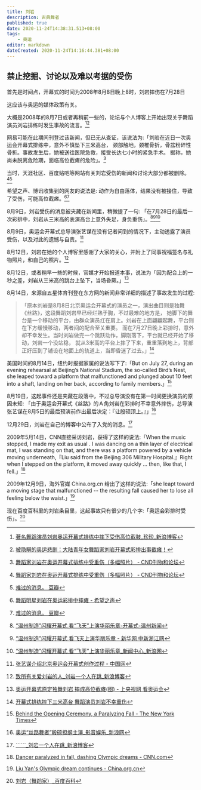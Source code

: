 ```yaml
---
title: 刘岩
description: 古典舞者
published: true
date: 2020-11-24T14:38:31.513+08:00
tags:
    - 奥运
editor: markdown
dateCreated: 2020-11-24T14:16:44.381+08:00
---
```


## 禁止挖掘、讨论以及难以考据的受伤

首先是时间点，开幕式的时间为2008年8月8日晚上8时，刘岩摔伤在7月28日

这应该与奥运的媒体政策有关。

大概是2008年的8月7日或者再稍前一些的，论坛与个人博客上开始出现关于舞蹈演员刘岩排练时发生事故的流言。[^RZhDt][^20080811235706]

[^RZhDt]: [著名舞蹈演员刘岩奥运开幕式排练中摔下受伤高位截肢_珍珍_新浪博客](https://archive.is/RZhDt "http://blog.sina.com.cn/s/blog_4d869c000100apla.html")

[^20080811235706]: [被隐瞒的奥运悲剧：大陆青年女舞蹈家刘岩开幕式彩排出事截瘫！](https://web.archive.org/web/20080811235706/http://www.duping.net/XHC/show.php?bbs=11&post=873006)

网易可能在此期间刊登过该新闻，但已无从查证，该说法为:「刘岩在近日一次奥运会开幕式排练中，意外不慎坠下三米高台，
颈部触地，颈椎骨折，骨盆粉碎性骨折。事故发生后，她被送往医院急救，接受长达七小时的紧急手术。
据称，她尚未脱离危险期，面临高位截瘫的危险」。[^CND123022611]

当时，天涯社区、百度贴吧等网站有关刘岩受伤的新闻和讨论大部分都被删除。[^CND123022611][^20201123134447]

[^CND123022611]: [舞蹈家刘岩在奥运开幕式排练中受重伤（多幅照片） - CND刊物和论坛](https://web.archive.org/web/20201123022611/http://hx.cnd.org/2008/08/10/舞蹈家刘岩在奥运开幕式排练中受重伤（多幅照片/)

希望之声、博讯收集到的网友的说法是: 动作为自由落体，结果没有被接住，导致了受伤，可能高位截瘫。[^20201123134434][^20201123134447]

[^20201123134434]: [舞蹈明星刘岩在奥运彩排中摔瘫 - 希望之声](https://web.archive.org/web/20201123134434/https://media.soundofhope.org/audio01/2008/8/7/untitled.mp3)
[^20201123134447]: [难过的消息。 豆瓣](https://web.archive.org/web/20201123134447/https://www.douban.com/note/16285952/)

8月9日，刘岩受伤的消息被夹藏在新闻里，稍微提了一句: 「在7月28日的最后一次彩排中，刘岩从三米高的表演高台上意外失足，身负重伤」。[^1123140952][^0818083809][^1123140505]

[^1123140952]: [“温州制造”闪耀开幕式 看“飞天”上演华丽乐章-开幕式-温州新闻](https://web.archive.org/web/20201123140952/http://wznews.66wz.com/system/2008/08/09/100644890.shtml)
[^0818083809]: [“温州制造”闪耀开幕式 看飞天上演华丽乐章 - 新华网 中新浙江网](https://web.archive.org/web/20080818083809/http://www.xinhuanet.com/chinanews/2008-08/09/content_14078288.htm)
[^1123140505]: [“温州制造”闪耀开幕式 看“飞天”上演华丽乐章_新闻中心_新浪网](https://web.archive.org/web/20201123140505/https://news.sina.com.cn/c/2008-08-09/063314288215s.shtml)

8月9日，奥运会开幕式总导演张艺谋在没有记者问到的情况下，主动透露了演员受伤，以及对此的遗憾与自责。[^aDPTm]

<!-- > 2008-08-09 14:39
>
> 美国洛杉矶记者: 张导演，我来自美国洛杉矶，在洛杉矶的时候跟您有过三次演播厅的访问，都非常难忘，昨天晚上的开幕式，我们也都看到了。
  因为您导演了无数的流芳百世的世界经典的影片，跟我们昨天晚上开幕式的导演工作比起来，我想简单地知道你的压力和责任，
  刚才您也提到，您说给大家都打100分，如果说有一点点遗憾的话，这个遗憾是什么？最后，张导演，您现在最想做的是什么？
>
> 张艺谋: 从接受这个任务开始，我就知道责任重大。但是，我可以说是，奥运会活动，申奥以来，我是一个元老，我从七年前就开始做申奥片，
  接着是雅典的八分钟，等等很多活动。但我自己真正进入这个团队开始，真正开始工作的时候，我才感觉到那个责任和压力比我想的还要大。
  确实很多很多困难，我这个人不太愿意说那么多困难，只是很多很多困难是你无法逾越的，你必须面对，团队也必须面对。
  大家只是看结果，没有人事后听你解释，只是看结果。所以我们都知道这一点。我们从来不解释。我刚才说了，给团队打100分。
  给我自己，我觉得不能到100分。有许多事情，很多细节，我自己还有很多很遗憾之处。比如说我们还有演员受伤，发生这样的情况，
  我自己一直很自责。也许是我自己去嘱咐一点细节就可以避免。我有很多事情心里过不去，总觉得工作没有做好。现在最想做的，
  可能就是把所有的事儿放下，心里真的没事儿，好好睡一觉。可惜还是有很多事儿，这几天成了跟媒体对话的事儿。接下来还有闭幕式，
  还有残奥会开幕式、闭幕式，这个团队从来没有松懈过，我们还有工作。 -->

[^aDPTm]: [张艺谋介绍北京奥运会开幕式创作过程 - 中国网](https://archive.is/aDPTm "http://www.china.com.cn/zhibo/2008-08/09/content_16171840.htm?show=t")

8月12日，刘岩在她的个人博客里感谢了大家的关心，并附上了同事祝福签名与礼物照片，和自己的照片。[^UJ1u5]

[^UJ1u5]: [致所有关爱刘岩的人_刘岩一个人在跳_新浪博客](https://archive.is/UJ1u5 "https://web.archive.org/web/20090415004113/http://blog.sina.com.cn/s/blog_4f854ba90100ahqn.html")

8月12日，或者稍早一些的时候，官媒才开始报道本事，说法为「因为配合上的一秒之差，刘岩从三米高的跳台上坠下，当场昏厥。」[^iLZn3]

[^iLZn3]: [奥运开幕式原定独舞刘岩 摔成高位截瘫(图) - 上央视网 看奥运会](https://archive.is/iLZn3 "https://news.cctv.com/performance/20080812/105881.shtml")

8月14日，来源自五星体育刊登在东方网的新闻非常详细的描述了事故发生的过程:

> 「原本刘岩是8月8日北京奥运会开幕式的演员之一，演出曲目则是独舞《丝路》，这段舞蹈刘岩早已经烂熟于胸，不过最难的地方是，
  她脚下的舞台是一个移动的平台，由群众演员扛在肩上。刘岩在上面翩翩起舞，平台则在下方缓慢移动，两者间的配合至关重要。
  而在7月27日晚上彩排时，意外却不幸发生。当时刘岩做完一个跳跃动作，脚刚落下，平台就已经开始了移动，刘岩一个没站稳，
  就从3米高的平台上摔了下来，重重落到地上，背部正好压到了铺设在地面上的轨道上，当即昏迷了过去。」[^20130525004417]

[^20130525004417]: [开幕式排练摔下三米高台 舞蹈演员刘岩不幸重伤](https://web.archive.org/web/20130525004417/https://sh.eastday.com/qtmt/2008olympic/u1a463196.html)

美国时间的8月14日，纽约时报据家属的说法写下了:「But on July 27, during an evening rehearsal at Beijing’s National Stadium, the so-called Bird’s Nest, she leaped toward a platform that malfunctioned and plunged about 10 feet into a shaft, landing on her back, according to family members.」[^20201109041035]

[^20201109041035]: [Behind the Opening Ceremony, a Paralyzing Fall - The New York Times](https://web.archive.org/web/20201109041035/https://www.nytimes.com/2008/08/15/sports/olympics/15dancer.html)

8月19日，这起事件还是夹藏在段落中，不过总导演没有在第一时间更换演员的原因未知:
  「由于奥运会开幕式《丝路》的Ａ角刘岩在彩排时不幸意外摔伤，总导演张艺谋在8月5日的最后预演前作出最后决定：『让殷硕顶上。』」[^20201123142200]

[^20201123142200]: [奥运“丝路舞者”殷硕担纲主演_影音娱乐_新浪网](https://web.archive.org/web/20201123142200/https://ent.sina.com.cn/x/2008-08-19/14022139678.shtml)

12月29日，刘岩在自己的博客中公布了入党的消息。[^LQTqu]

[^LQTqu]: [``````_刘岩一个人在跳_新浪博客](https://archive.is/LQTqu)

2009年5月14日，CNN直接采访刘岩，获得了这样的说法:「When the music stopped, I made my exit as usual
  . I was dancing on a thin layer of electrical mat, I was standing on that, and there was a platform
   powered by a vehicle moving underneath,『Liu said from the Beijing 306 Military Hospital.』Right when
   I stepped on the platform, it moved away quickly ... then, like that, I fell.」[^20201109032150]

[^20201109032150]: [Dancer paralyzed in fall, dashing Olympic dreams - CNN.com](https://web.archive.org/web/20201109032150/https://edition.cnn.com/2009/WORLD/asiapcf/05/14/china.olympics.dancer/index.html)

2009年12月9日，海外官媒 China.org.cn 给出了这样的说法:「she leapt toward a moving stage that malfunctioned
   -- the resulting fall caused her to lose all feeling below the waist.」[^20160303214116]

[^20160303214116]: [Liu Yan's Olympic dream continues - China.org.cn](https://web.archive.org/web/20160303214116/http://www.china.org.cn/video/2009-12/09/content_19033878_2.htm)

现在百度百科里的刘岩条目里，这起事故只有很少的几个字:「奥运会彩排时受伤」。[^20201123022121]

[^20201123022121]: [刘岩（舞蹈家）_百度百科](https://web.archive.org/web/20201123022121/https://baike.baidu.com/item/%E5%88%98%E5%B2%A9/3574258)

<!--
个人、公众号类消息

[奥运排练时发生事故：舞蹈演员刘岩摔下受伤颈椎骨折](https://web.archive.org/web/20201124091209/https://groups.google.com/g/fans/c/6jcLaY0YZhg)

[12年前奥运会上，舞者刘岩在彩排中失误坠落致终生残疾，现今怎样_腾讯新闻](https://web.archive.org/web/20201123140912/https://new.qq.com/omn/20200914/20200914A0MB3M00.html)

> 同样，网上还有舞蹈演员刘岩在排练中不幸摔伤的消息。我看到的海外报道，却并非关注刘岩的伤情，
  而在发出古怪的指责，写道：“在开幕式的设计中，刘岩从四公尺的高台往下落时，本来应该被经过的士兵接住的，
  但当时因为那些不会舞蹈的士兵只管走正步，错过了接住刘岩的时间。”
>
> 哈，这个指责太可怕了，刘岩是因为接她的平车出现故障提前一秒甩开而不幸坠落的，平车实际高度不过两米多，
  假如不是颈部落地不过就是蹾一下而已。应该把写这文章的人放在那里，看他能不能反应过来！
>
> 事实上后面这些人物所写的才是真正要大家听的 -- 第一，中国是由这些没人性的士兵管理的，第二，
  刘岩遭受了这样的不幸，奥运开幕式竟然依旧以欢快的节奏开始，更加倍地没有人性。。。

[全看 第8页 :【图说奥运开幕式 一 】每一声呼喊都是“中国”！ - 西西河](https://web.archive.org/web/20201124022530/https://www.cchere.com/thread/1730225/8)

[刘岩遭遇的意外和郎昆有关系吗? - 知乎](https://web.archive.org/web/20201123151726/https://www.zhihu.com/question/24242299)

-->